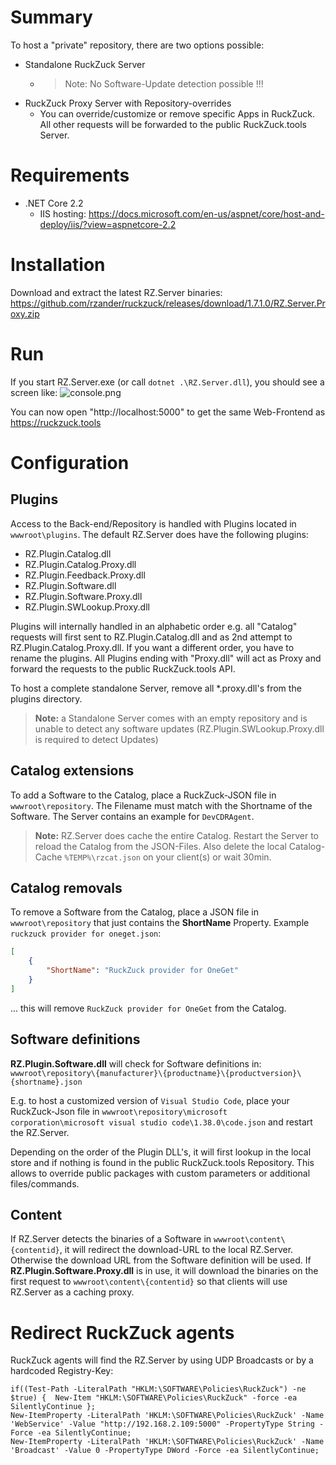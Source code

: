 # Summary
To host a "private" repository, there are two options possible:
* Standalone RuckZuck Server
  * >Note: No Software-Update detection possible !!!
* RuckZuck Proxy Server with Repository-overrides
  * You can override/customize or remove specific Apps in RuckZuck. All other requests will be forwarded to the public RuckZuck.tools Server.

# Requirements
* .NET Core 2.2
  * IIS hosting: https://docs.microsoft.com/en-us/aspnet/core/host-and-deploy/iis/?view=aspnetcore-2.2
# Installation
Download and extract the latest RZ.Server binaries: https://github.com/rzander/ruckzuck/releases/download/1.7.1.0/RZ.Server.Proxy.zip

# Run
If you start RZ.Server.exe (or call ```dotnet .\RZ.Server.dll```), you should see a screen like:
![console.png](https://user-images.githubusercontent.com/11909453/64550526-669f0080-d333-11e9-8d5b-0519db1bec18.png)

You can now open "http://localhost:5000" to get the same Web-Frontend as https://ruckzuck.tools  

# Configuration
## Plugins
Access to the Back-end/Repository is handled with Plugins located in ```wwwroot\plugins```. The default RZ.Server does have the following plugins:
- RZ.Plugin.Catalog.dll
- RZ.Plugin.Catalog.Proxy.dll
- RZ.Plugin.Feedback.Proxy.dll
- RZ.Plugin.Software.dll
- RZ.Plugin.Software.Proxy.dll
- RZ.Plugin.SWLookup.Proxy.dll

Plugins will internally handled in an alphabetic order e.g. all "Catalog" requests will first sent to RZ.Plugin.Catalog.dll and as 2nd attempt to RZ.Plugin.Catalog.Proxy.dll. If you want a different order, you have to rename the plugins.
All Plugins ending with "Proxy.dll" will act as Proxy and forward the requests to the public RuckZuck.tools API.

To host a complete standalone Server, remove all *.proxy.dll's from the plugins directory. 
>**Note:** a Standalone Server comes with an empty repository and is unable to detect any software updates (RZ.Plugin.SWLookup.Proxy.dll is required to detect Updates)

## Catalog extensions
To add a Software to the Catalog, place a RuckZuck-JSON file in ```wwwroot\repository```. The Filename must match with the Shortname of the Software. The Server contains an example for ```DevCDRAgent```.
>**Note:** RZ.Server does cache the entire Catalog. Restart the Server to reload the Catalog from the JSON-Files. Also delete the local Catalog-Cache ```%TEMP%\rzcat.json``` on your client(s) or wait 30min. 

## Catalog removals
To remove a Software from the Catalog, place a JSON file in ```wwwroot\repository``` that just contains the **ShortName** Property.
Example ```ruckzuck provider for oneget.json```:
```JSON
[
    {
        "ShortName": "RuckZuck provider for OneGet"
    }
]
```
... this will remove ```RuckZuck provider for OneGet``` from the Catalog.

## Software definitions
**RZ.Plugin.Software.dll** will check for Software definitions in: ```wwwroot\repository\{manufacturer}\{productname}\{productversion}\{shortname}.json```

E.g. to host a customized version of ```Visual Studio Code```, place your RuckZuck-Json file in ```wwwroot\repository\microsoft corporation\microsoft visual studio code\1.38.0\code.json``` 
and restart the RZ.Server. 

Depending on the order of the Plugin DLL's, it will first lookup in the local store and if nothing is found in the public RuckZuck.tools Repository. This allows to override public packages with custom parameters or additional files/commands.

## Content
If RZ.Server detects the binaries of a Software in ```wwwroot\content\{contentid}```, it will redirect the download-URL to the local RZ.Server. Otherwise the download URL from the Software definition will be used. 
If **RZ.Plugin.Software.Proxy.dll** is in use, it will download the binaries on the first request to ```wwwroot\content\{contentid}``` so that clients will use RZ.Server as a caching proxy.

# Redirect RuckZuck agents
RuckZuck agents will find the RZ.Server by using UDP Broadcasts or by a hardcoded Registry-Key:
```
if((Test-Path -LiteralPath "HKLM:\SOFTWARE\Policies\RuckZuck") -ne $true) {  New-Item "HKLM:\SOFTWARE\Policies\RuckZuck" -force -ea SilentlyContinue };
New-ItemProperty -LiteralPath 'HKLM:\SOFTWARE\Policies\RuckZuck' -Name 'WebService' -Value "http://192.168.2.109:5000" -PropertyType String -Force -ea SilentlyContinue;
New-ItemProperty -LiteralPath 'HKLM:\SOFTWARE\Policies\RuckZuck' -Name 'Broadcast' -Value 0 -PropertyType DWord -Force -ea SilentlyContinue;
```